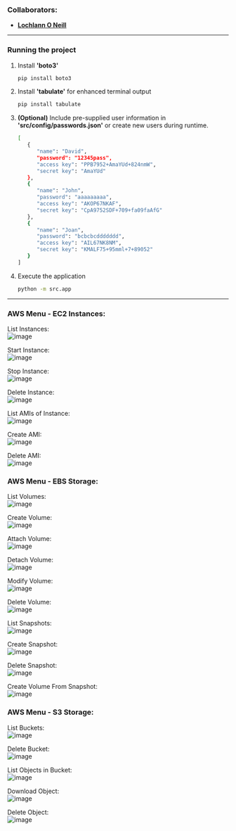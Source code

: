 <!--https://github.com/darsaveli/Readme-Markdown-Syntax-->

### Collaborators:
* **[Lochlann O Neill](https://github.com/lochlannoneill)**
  
-----
  
### Running the project

1. Install **'boto3'**
   ```bash
   pip install boto3

2. Install **'tabulate'** for enhanced terminal output
   ```bash
   pip install tabulate

3. **(Optional)** Include pre-supplied user information in **'src/config/passwords.json'** or create new users during runtime.
   ```bash
   [
      {
         "name": "David",
         "password": "12345pass",
         "access key": "PPB7952+AmaYUd+824nmW",
         "secret key": "AmaYUd"
      },
      {
         "name": "John",
         "password": "aaaaaaaaa",
         "access key": "AKOP67NKAF",
         "secret key": "CpA9752SDF+709+fa09faAfG"
      },
      {
         "name": "Joan",
         "password": "bcbcbcddddddd",
         "access key": "AIL67NK8NM",
         "secret key": "KMALF75+95mml+7+89052"
      }
   ]

4. Execute the application
   ```bash
   python -m src.app

-----

### AWS Menu - EC2 Instances:  

List Instances:  
![image](https://github.com/lochlannoneill/COMP9076-CloudAutomationAndOrchestration-AWS/blob/main/screenshots/ec2/instance_list.png)

Start Instance:  
![image](https://github.com/lochlannoneill/COMP9076-CloudAutomationAndOrchestration-AWS/blob/main/screenshots/ec2/instance_start.png)

Stop Instance:  
![image](https://github.com/lochlannoneill/COMP9076-CloudAutomationAndOrchestration-AWS/blob/main/screenshots/ec2/instance_stop.png)

Delete Instance:  
![image](https://github.com/lochlannoneill/COMP9076-CloudAutomationAndOrchestration-AWS/blob/main/screenshots/ec2/instance_delete.png)

List AMIs of Instance:  
![image](https://github.com/lochlannoneill/COMP9076-CloudAutomationAndOrchestration-AWS/blob/main/screenshots/ec2/ami_list.png)

Create AMI:  
![image](https://github.com/lochlannoneill/COMP9076-CloudAutomationAndOrchestration-AWS/blob/main/screenshots/ec2/ami_create.png)

Delete AMI:  
![image](https://github.com/lochlannoneill/COMP9076-CloudAutomationAndOrchestration-AWS/blob/main/screenshots/ec2/ami_delete.png)

### AWS Menu - EBS Storage:  

List Volumes:  
![image](https://github.com/lochlannoneill/COMP9076-CloudAutomationAndOrchestration-AWS/blob/main/screenshots/ebs/volume_list.png)

Create Volume:  
![image](https://github.com/lochlannoneill/COMP9076-CloudAutomationAndOrchestration-AWS/blob/main/screenshots/ebs/volume_create.png)

Attach Volume:  
![image](https://github.com/lochlannoneill/COMP9076-CloudAutomationAndOrchestration-AWS/blob/main/screenshots/ebs/volume_attach.png)

Detach Volume:  
![image](https://github.com/lochlannoneill/COMP9076-CloudAutomationAndOrchestration-AWS/blob/main/screenshots/ebs/volume_detach.png)

Modify Volume:  
![image](https://github.com/lochlannoneill/COMP9076-CloudAutomationAndOrchestration-AWS/blob/main/screenshots/ebs/volume_modify.png)

Delete Volume:  
![image](https://github.com/lochlannoneill/COMP9076-CloudAutomationAndOrchestration-AWS/blob/main/screenshots/ebs/volume_delete.png)

List Snapshots:  
![image](https://github.com/lochlannoneill/COMP9076-CloudAutomationAndOrchestration-AWS/blob/main/screenshots/ebs/snapshot_list.png)

Create Snapshot:  
![image](https://github.com/lochlannoneill/COMP9076-CloudAutomationAndOrchestration-AWS/blob/main/screenshots/ebs/snapshot_create.png)

Delete Snapshot:  
![image](https://github.com/lochlannoneill/COMP9076-CloudAutomationAndOrchestration-AWS/blob/main/screenshots/ebs/snapshot_delete.png)

Create Volume From Snapshot:  
![image](https://github.com/lochlannoneill/COMP9076-CloudAutomationAndOrchestration-AWS/blob/main/screenshots/ebs/snapshot_create_volume.png)

### AWS Menu - S3 Storage:  

List Buckets:  
![image](https://github.com/lochlannoneill/COMP9076-CloudAutomationAndOrchestration-AWS/blob/main/screenshots/s3/bucket_list.png)

Delete Bucket:  
![image](https://github.com/lochlannoneill/COMP9076-CloudAutomationAndOrchestration-AWS/blob/main/screenshots/s3/bucket_delete.png)

List Objects in Bucket:  
![image](https://github.com/lochlannoneill/COMP9076-CloudAutomationAndOrchestration-AWS/blob/main/screenshots/s3/object_list.png)

Download Object:  
![image](https://github.com/lochlannoneill/COMP9076-CloudAutomationAndOrchestration-AWS/blob/main/screenshots/s3/object_download.png)

Delete Object:  
![image](https://github.com/lochlannoneill/COMP9076-CloudAutomationAndOrchestration-AWS/blob/main/screenshots/s3/object_delete.png)
